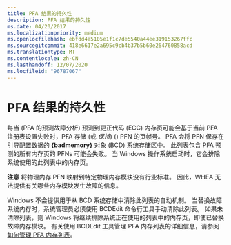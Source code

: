 ```yaml
---
title: PFA 结果的持久性
description: PFA 结果的持久性
ms.date: 04/20/2017
ms.localizationpriority: medium
ms.openlocfilehash: ebfdd4a5105e1f1c7de5540a44ee319153267ffc
ms.sourcegitcommit: 418e6617e2a695c9cb4b37b5b60e264760858acd
ms.translationtype: MT
ms.contentlocale: zh-CN
ms.lasthandoff: 12/07/2020
ms.locfileid: "96787067"
---
```

# <a name="persistence-of-pfa-results"></a>PFA 结果的持久性


每当 (PFA 的预测故障分析) 预测到更正代码 (ECC) 内存页可能会基于当前 PFA 注册表设置失败时，PFA 存储 (或 *保持*)  () PFN 的页帧号。 PFA 会将 PFN 保存在引导配置数据的 **{badmemory}** 对象 (BCD) 系统存储区中。 此列表包含 PFA 预测的所有内存页的 PFNs 可能会失败。 当 Windows 操作系统启动时，它会排除系统使用的此列表中的内存页。

**注意**  将物理内存 PFN 映射到特定物理内存模块没有行业标准。 因此，WHEA 无法提供有关哪些内存模块发生故障的信息。

 

Windows 不会提供用于从 BCD 系统存储中清除此列表的自动机制。 当替换故障系统内存时，系统管理员必须使用 BCDEdit 命令行工具手动清除此列表。 如果未清除列表，则 Windows 将继续排除系统正在使用的列表中的内存页，即使已替换故障内存模块。 有关使用 BCDEdit 工具管理 PFA 内存列表的详细信息，请参阅 [如何管理 PFA 内存列表](how-to-manage-the-pfa-memory-list.md)。

 

 




